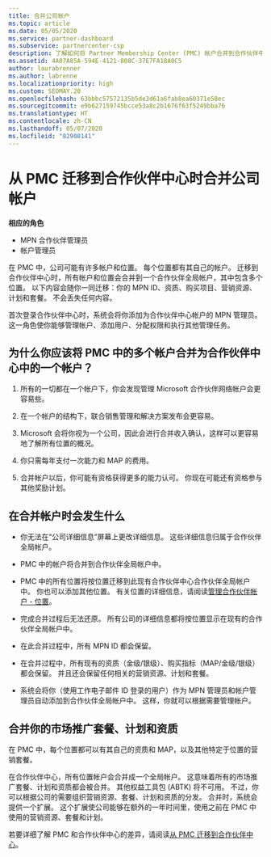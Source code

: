 ```yaml
---
title: 合并公司帐户
ms.topic: article
ms.date: 05/05/2020
ms.service: partner-dashboard
ms.subservice: partnercenter-csp
description: 了解如何将 Partner Membership Center (PMC) 帐户合并到合作伙伴中心的一个帐户中。 应用于从 PMC 到合作伙伴中心的迁移。
ms.assetid: 4A07A85A-594E-4121-808C-37E7FA18A0C5
author: laurabrenner
ms.author: labrenne
ms.localizationpriority: high
ms.custom: SEOMAY.20
ms.openlocfilehash: 63bbbc57572135b5de3d61a6fab8ea60371e58ec
ms.sourcegitcommit: e9b627159745bcce53a8c2b1676f63f5249bba76
ms.translationtype: HT
ms.contentlocale: zh-CN
ms.lasthandoff: 05/07/2020
ms.locfileid: "82908141"
---
```

# <a name="consolidate-your-company-accounts-when-migrating-from-pmc-to-partner-center"></a>从 PMC 迁移到合作伙伴中心时合并公司帐户

**相应的角色**

- MPN 合作伙伴管理员
- 帐户管理员

在 PMC 中，公司可能有许多帐户和位置。 每个位置都有其自己的帐户。 迁移到合作伙伴中心时，所有帐户和位置会合并到一个合作伙伴全局帐户，其中包含多个位置。 以下内容会随你一同迁移：你的 MPN ID、资质、购买项目、营销资源、计划和套餐。 不会丢失任何内容。

首次登录合作伙伴中心时，系统会将你添加为合作伙伴中心帐户的 MPN 管理员。 这一角色使你能够管理帐户、添加用户、分配权限和执行其他管理任务。

## <a name="why-should-you-consolidate-your-multiple-accounts-in-pmc-into-one-account-in-partner-center"></a>为什么你应该将 PMC 中的多个帐户合并为合作伙伴中心中的一个帐户？

1. 所有的一切都在一个帐户下，你会发现管理 Microsoft 合作伙伴网络帐户会更容易些。

2. 在一个帐户的结构下，联合销售管理和解决方案发布会更容易。

3. Microsoft 会将你视为一个公司，因此会进行合并收入确认，这样可以更容易地了解所有位置的概况。  

4. 你只需每年支付一次能力和 MAP 的费用。

5. 合并帐户以后，你可能有资格获得更多的能力认可。 你现在可能还有资格参与其他奖励计划。


## <a name="what-happens-during-consolidation-of-accounts"></a>在合并帐户时会发生什么

- 你无法在“公司详细信息”屏幕上更改详细信息。 这些详细信息归属于合作伙伴全局帐户。 

- PMC 中的帐户将合并到合作伙伴全局帐户中。

- PMC 中的所有位置将按位置迁移到此现有合作伙伴中心合作伙伴全局帐户中。 你也可以添加其他位置。 有关位置的详细信息，请阅读[管理合作伙伴帐户 - 位置](manage-locations.md)。

- 完成合并过程后无法还原。 所有公司的详细信息都将按位置显示在现有的合作伙伴全局帐户中。 

- 在此合并过程中，所有 MPN ID 都会保留。

- 在合并过程中，所有现有的资质（金级/银级）、购买指标（MAP/金级/银级）都会保留。 并且还会保留任何相关的营销资源、计划和套餐。

- 系统会将你（使用工作电子邮件 ID 登录的用户）作为 MPN 管理员和帐户管理员自动添加到合作伙伴全局帐户中。 这样，你就可以根据需要管理帐户。

## <a name="consolidating-your-go-to-market-offers-programs-and-competencies"></a>合并你的市场推广套餐、计划和资质

在 PMC 中，每个位置都可以有其自己的资质和 MAP，以及其他特定于位置的营销套餐。

在合作伙伴中心，所有位置帐户会合并成一个全局帐户。 这意味着所有的市场推广套餐、计划和资质都会被合并。 其他权益工具包 (ABTK) 将不可用。 不过，你可以根据公司的需要组织营销资源、套餐、计划和资质的分发。 合并时，系统会提供一个扩展。 这个扩展使公司能够在额外的一年时间里，使用之前在 PMC 中使用的营销资源、套餐和计划。

若要详细了解 PMC 和合作伙伴中心的差异，请阅读[从 PMC 迁移到合作伙伴中心](guide-to-migration.md)。

